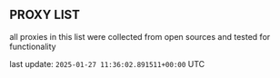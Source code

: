## PROXY LIST

all proxies in this list were collected from open sources and tested for functionality

last update: `2025-01-27 11:36:02.891511+00:00` UTC